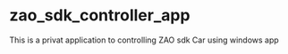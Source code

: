 # zao_sdk_controller_app

This is a privat application to controlling ZAO sdk Car using windows app 

